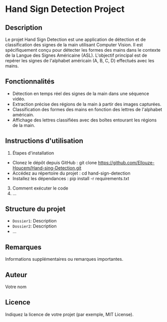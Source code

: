 # Hand Sign Detection Project

## Description
Le projet Hand Sign Detection est une application de détection et de classification des signes de la main utilisant Computer Vision. Il est spécifiquement conçu pour détecter les formes des mains dans le contexte de la Langue des Signes Américaine (ASL). L'objectif principal est de repérer les signes de l'alphabet américain (A, B, C, D) effectués avec les mains.

## Fonctionnalités
* Détection en temps réel des signes de la main dans une séquence vidéo.
* Extraction précise des régions de la main à partir des images capturées.
* Classification des formes des mains en fonction des lettres de l'alphabet américain.
* Affichage des lettres classifiées avec des boîtes entourant les régions de la main.

## Instructions d'utilisation
1. Étapes d'installation
  * Clonez le dépôt depuis GitHub : git clone https://github.com/Ellouze-Houcem/Hand-sing-Detection.git
  * Accédez au répertoire du projet : cd hand-sign-detection
  * Installez les dépendances : pip install -r requirements.txt
3. Comment exécuter le code
4. ...

## Structure du projet
- `Dossier1`: Description
- `Dossier2`: Description
- ...

## Remarques
Informations supplémentaires ou remarques importantes.

## Auteur
Votre nom

## Licence
Indiquez la licence de votre projet (par exemple, MIT License).
